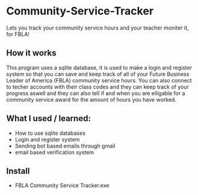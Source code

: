 # Community-Service-Tracker
Lets you track your community service hours and your teacher moniter it, for FBLA!

## How it works
This program uses a sqlite database, it is used to make a login and register system so that you can save and keep track of all of your Future Business Leader of America (FBLA) community service hours. You can also connect to techer accounts with their class codes and they can keep track of your progress aswell and they can also tell if and when you are elligable for a community service award for the amount of hours you have worked.

## What I used / learned:
- How to use sqlite databases
- Login and register system
- Sending bot based emails through gmail
- email based verification system

## Install
- FBLA Community Service Tracker.exe
